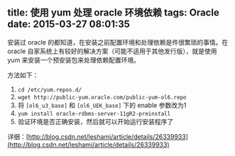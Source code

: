 title: 使用 yum 处理 oracle 环境依赖
tags: Oracle
date: 2015-03-27 08:01:35
---

 安装过 oracle 的都知道，在安装之前配置环境和处理依赖是件很繁琐的事情。在 oracle 自家系统上有较好的解决方案（可能不适用于其他发行版），就是使用 yum 来安装一个预安装包来处理依赖配置环境。

<a id="more"></a>

方法如下：

1.  `cd /etc/yum.repos.d/`
2.  `wget http://public-yum.oracle.com/public-yum-ol6.repo`
3.  将 `[ol6_u3_base]` 和 `[ol6_UEK_base]` 下的 enable 参数改为1
4.  `yum install oracle-rdbms-server-11gR2-preinstall`
5.  验证环境是否正确安装，然后就可以开始运行安装程序了

详细：[http://blog.csdn.net/leshami/article/details/26339933](http://blog.csdn.net/leshami/article/details/26339933)